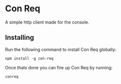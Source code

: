 # Con Req
A simple http client made for the console.

## Installing
Run the following command to install Con Req globally:
```
npm install -g con-req
```

Once thats done you can fire up Con Req by running:
```
conreq
```
